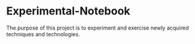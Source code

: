# Experimental-Notebook
The purpose of this project is to experiment and exercise newly acquired techniques and technologies.
